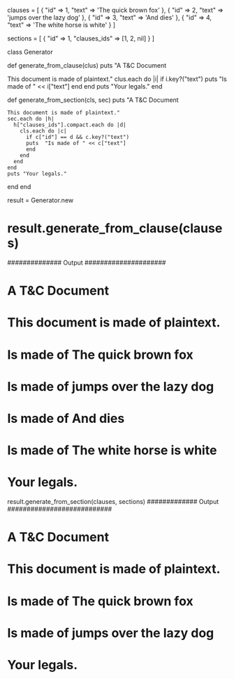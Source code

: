 clauses = [
  { "id" => 1, "text" => 'The quick brown fox' },
  { "id" => 2, "text" => 'jumps over the lazy dog' },
  { "id" => 3, "text" => 'And dies' },
  { "id" => 4, "text" => 'The white horse is white' }
  ]

  sections = [
    { "id" => 1, "clauses_ids" => [1, 2, nil] }
  ]

class Generator

  def generate_from_clause(clus)
    puts "A T&C Document

  This document is made of plaintext."
    clus.each do |i|
      if i.key?("text")
        puts "Is made of " << i["text"]
      end 
    end 
    puts "Your legals."
  end 

  def generate_from_section(cls, sec)
    puts "A T&C Document

    This document is made of plaintext."
    sec.each do |h|
      h["clauses_ids"].compact.each do |d|
        cls.each do |c|
          if c["id"] == d && c.key?("text")
          puts  "Is made of " << c["text"]
          end
        end
      end
    end
    puts "Your legals."
  end 
end 

result = Generator.new

# result.generate_from_clause(clauses)
############## Output #####################
# A T&C Document

#  This document is made of plaintext.
# Is made of The quick brown fox
# Is made of jumps over the lazy dog
# Is made of And dies
# Is made of The white horse is white
# Your legals.


result.generate_from_section(clauses, sections)
############# Output ###########################
# A T&C Document

# This document is made of plaintext.
# Is made of The quick brown fox
# Is made of jumps over the lazy dog
# Your legals.
